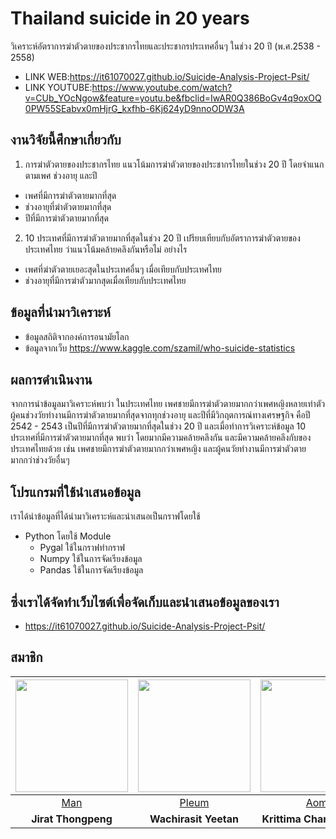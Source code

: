 # Thailand suicide in 20 years
วิเคราะห์อัตราการฆ่าตัวตายของประชากรไทยและประชากรประเทศอื่นๆ ในช่วง 20 ปี (พ.ศ.2538 - 2558)
  - LINK WEB:https://it61070027.github.io/Suicide-Analysis-Project-Psit/
  - LINK YOUTUBE:https://www.youtube.com/watch?v=CUb_YOcNgow&feature=youtu.be&fbclid=IwAR0Q386BoGv4q9oxOQ0PW55SEabvx0mHjrG_kxfhb-6Kj624yD9nnoODW3A
## งานวิจัยนี้ศึกษาเกี่ยวกับ 
1. การฆ่าตัวตายของประชากรไทย แนวโน้มการฆ่าตัวตายของประชากรไทยในช่วง 20 ปี โดยจำแนกตามเพศ ช่วงอายุ และปี
  - เพศที่มีการฆ่าตัวตายมากที่สุด
  - ช่วงอายุที่ฆ่าตัวตายมากที่สุด
  - ปีที่มีการฆ่าตัวตายมากที่สุด
2. 10 ประเทศที่มีการฆ่าตัวตายมากที่สุดในช่วง 20 ปี เปรียบเทียบกับอัตราการฆ่าตัวตายของประเทศไทย ว่าแนวโน้มคล้ายคลึงกันหรือไม่ อย่างไร
  - เพศที่ฆ่าตัวตายเยอะสุดในประเทศอื่นๆ เมื่อเทียบกับประเทศไทย
  - ช่วงอายุที่มีการฆ่าตัวมากสุดเมื่อเทียบกับประเทศไทย

## ข้อมูลที่นำมาวิเคราะห์
  - ข้อมูลสถิติจากองค์การอนามัยโลก
  - ข้อมูลจากเว็บ https://www.kaggle.com/szamil/who-suicide-statistics

## ผลการดำเนินงาน
จากการนำข้อมูลมาวิเคราะห์พบว่า ในประเทศไทย เพศชายมีการฆ่าตัวตายมากกว่าเพศหญิงหลายเท่าตัว ผู้คนช่วงวัยทำงานมีการฆ่าตัวตายมากที่สุดจากทุกช่วงอายุ และปีที่มีวิกฤตการณ์ทางเศรษฐกิจ คือปี 2542 - 2543 เป็นปีที่มีการฆ่าตัวตายมากที่สุดในช่วง 20 ปี และเมื่อทำการวิเคราะห์ข้อมูล 10 ประเทศที่มีการฆ่าตัวตายมากที่สุด พบว่า โดยมากมีความคล้ายคลึงกัน และมีความคล้ายคลึงกับของประเทศไทยด้วย เช่น เพศชายมีการฆ่าตัวตายมากกว่าเพศหญิง และผู้คนวัยทำงานมีการฆ่าตัวตายมากกว่าช่วงวัยอื่นๆ 

## โปรแกรมที่ใช้นำเสนอข้อมูล
   เราได้นำข้อมูลที่ได้นำมาวิเคราะห์และนำเสนอเป็นกราฟโดยใช้
  - Python
  โดยใช้ Module
    - Pygal ใช้ในกราฟทำกราฟ
    - Numpy ใช้ในการจัดเรียงข้อมูล
    - Pandas ใช้ในการจัดเรียงข้อมูล
## ซึ่งเราได้จัดทำเว็บไซต์เพื่อจัดเก็บและนำเสนอข้อมูลของเรา
   - https://it61070027.github.io/Suicide-Analysis-Project-Psit/
## สมาชิก
<img width="180"  src="https://user-images.githubusercontent.com/42952006/50046436-e1552b00-00d5-11e9-8980-562c4c6a70a7.jpg">|<img width="180" src="https://user-images.githubusercontent.com/42952006/50046441-ea45fc80-00d5-11e9-896b-7945ecd9a4ab.jpg">|<img width="180" src="https://user-images.githubusercontent.com/42952006/50046440-e6b27580-00d5-11e9-998c-14d018063a91.jpg"> | <img width="180"  src="https://user-images.githubusercontent.com/42952006/50046442-eca85680-00d5-11e9-9678-8fb3b73701d4.jpg">
------------ | ------------- | ------------- |-------------
<a href="https://github.com/it61070027"><div align="center">Man</div></a>| <a href="https://github.com/wachirasitp"><div align="center">Pleum</div></a> | <a href="https://github.com/ckrittima"><div align="center">Aom</div></a>| <a href="https://github.com/Phakapol"><div align="center">Great</div></a> 
<boda><div align="center"><b>Jirat Thongpeng</b></div></body>| <div align="center"><b>Wachirasit Yeetan</b></div> | <div align="center"><b>Krittima Chantachalee</b></div> | <div align="center"><b>Phakapol Tanwathana</b></div>
